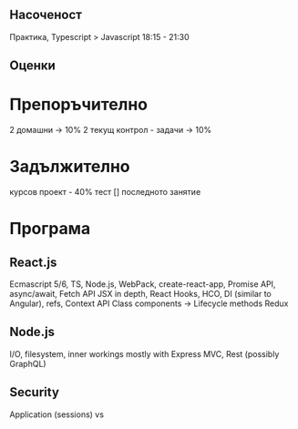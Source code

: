 ## Насоченост
Практика, Typescript > Javascript
18:15 - 21:30

## Оценки
# Препоръчително
2 домашни -> 10%
2 текущ контрол - задачи -> 10%

# Задължително
курсов проект - 40%
тест
    [] последното занятие

# Програма
## React.js
Ecmascript 5/6, TS, Node.js, WebPack, create-react-app, Promise API, async/await, Fetch API
JSX in depth, React Hooks, HCO, DI (similar to Angular), refs, Context API
Class components -> Lifecycle methods
Redux

## Node.js
I/O, filesystem, inner workings
mostly with Express
MVC, Rest (possibly GraphQL)

## Security
Application (sessions) vs 